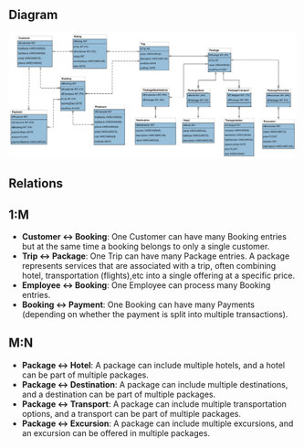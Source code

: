 ## Diagram

 
![image](TravelAgencySchema.png)

 

## Relations

## 1:M

- **Customer ↔ Booking**: One Customer can have many Booking entries but at the same time a booking belongs to only a single customer.
 -  **Trip ↔ Package**: One Trip can have many Package entries. A package represents services that are associated with a trip, often combining hotel, transportation (flights),etc into a single offering at a specific price.
 - **Employee ↔ Booking**: One Employee can process many Booking entries.
 - **Booking ↔ Payment**: One Booking can have many Payments (depending on whether the payment is split into multiple transactions).

## M:N
-   **Package ↔ Hotel**: A package can include multiple hotels, and a hotel can be part of multiple packages.
-   **Package ↔ Destination**: A package can include multiple destinations, and a destination can be part of multiple packages.
-   **Package ↔ Transport**: A package can include multiple transportation options, and a transport can be part of multiple packages.
-   **Package ↔ Excursion**: A package can include multiple excursions, and an excursion can be offered in multiple packages.


